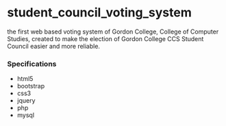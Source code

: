 # student_council_voting_system
the first web based voting system of Gordon College, College of Computer Studies, created to make the election of Gordon College CCS Student Council easier and more reliable. 


### Specifications
* html5
* bootstrap
* css3
* jquery
* php
* mysql